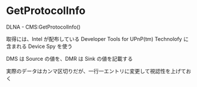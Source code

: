 GetProtocolInfo
===============

DLNA - CMS:GetProtocolInfo()

取得には、Intel が配布している Developer Tools for UPnP(tm) Technolofy に含まれる Device Spy を使う

DMS は Source の値を、DMR は Sink の値を記載する

実際のデータはカンマ区切りだが、一行一エントリに変更して視認性を上げておく
